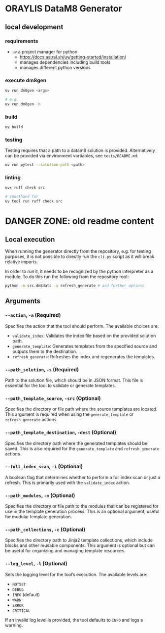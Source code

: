 # ORAYLIS DataM8 Generator

## local development

### requirements
- `uv` a project manager for python
  - https://docs.astral.sh/uv/getting-started/installation/
  - manages dependencies including build tools
  - manages different python versions

### execute dm8gen
``` sh
uv run dm8gen <args>

# e.g.
uv run dm8gen -h
```

### build
``` sh
uv build
```

### testing
Testing requires that a path to a datam8 solution is provided. Alternatively
can be provided via environment vartiables, see `tests/README.md`.

``` sh
uv run pytest --solution-path <path>
```

### linting
``` sh
uvx ruff check src

# shorthand for
uv tool run ruff check src
```






# DANGER ZONE: old readme content


## Local execution
When running the generator directly from the repository, e.g. for testing
purposes, it is not possible to directly run the `cli.py` script as it will
break relative imports.

In order to run it, it needs to be recognized by the python interpreter as a
module. To do this run the following from the repository root:

```sh
python -m src.dm8data -a refresh_generate # and further options
```

## Arguments

### `--action`, `-a` (Required)
Specifies the action that the tool should perform. The available choices are:

- `validate_index`: Validates the index file based on the provided solution path.
- `generate_template`: Generates templates from the specified source and outputs them to the destination.
- `refresh_generate`: Refreshes the index and regenerates the templates.

### `--path_solution`, `-s` (Required)
Path to the solution file, which should be in JSON format. This file is essential for the tool to validate or generate templates.

### `--path_template_source`, `-src` (Optional)
Specifies the directory or file path where the source templates are located. This argument is required when using the `generate_template` or `refresh_generate` actions.

### `--path_template_destination`, `-dest` (Optional)
Specifies the directory path where the generated templates should be saved. This is also required for the `generate_template` and `refresh_generate` actions.

### `--full_index_scan`, `-i` (Optional)
A boolean flag that determines whether to perform a full index scan or just a refresh. This is primarily used with the `validate_index` action.

### `--path_modules`, `-m` (Optional)
Specifies the directory or file path to the modules that can be registered for use in the template generation process. This is an optional argument, useful for modular template generation.

### `--path_collections`, `-c` (Optional)
Specifies the directory path to Jinja2 template collections, which include blocks and other reusable components. This argument is optional but can be useful for organizing and managing template resources.

### `--log_level`, `-l` (Optional)
Sets the logging level for the tool’s execution. The available levels are:

- `NOTSET`
- `DEBUG`
- `INFO` (default)
- `WARN`
- `ERROR`
- `CRITICAL`

If an invalid log level is provided, the tool defaults to `INFO` and logs a warning.
